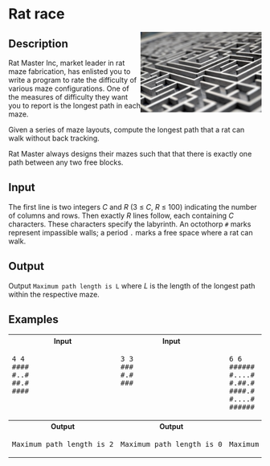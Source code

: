 # Rat race

<img align="right" src="maze_main.jpg" alt="Rat Maze" height="160">

## Description

Rat Master Inc, market leader in rat maze fabrication, has enlisted you to write a program to rate the difficulty of various maze configurations.  One of the measures of difficulty they want you to report is the longest path in each maze.

Given a series of maze layouts, compute the longest path that a rat can walk without back tracking.

Rat Master always designs their mazes such that that there is exactly one path between any two free blocks.

## Input
    
The first line is two integers *C* and *R* (3 ≤ *C*, *R* ≤ 100) indicating the number of columns and rows. Then exactly *R* lines follow, each containing *C* characters. These characters specify the labyrinth. An octothorp `#` marks represent impassible walls; a period `.` marks a free space where a rat can walk.

## Output

Output `Maximum path length is L` where *L* is the length of the longest path within the respective maze.

## Examples

<table>
    <tr>
        <th>Input</th>
        <th>Input</th>
        <th>Input</th>
        <th>Input</th>
    </tr>
    <tr>
        <td valign="top">
<pre>4 4
####
#..#
##.#
####</pre>
        </td>
        <td valign="top">
<pre>3 3
###
#.#
###</pre>
        </td>
        <td valign="top">
<pre>6 6
######
#....#
#.##.#
####.#
#....#
######</pre>
        </td>
        <td valign="top">
<pre>6 5
#.###.
#..#..
##.##.
......
#####.</pre>
        </td>
    </tr>
    <tr>
        <th>Output</th>
        <th>Output</th>
        <th>Output</th>
        <th>Output</th>
    </tr>
    <tr>
        <td valign="top">
<pre>Maximum path length is 2</pre>
        </td>
        <td valign="top">
<pre>Maximum path length is 0</pre>
        </td>
        <td valign="top">
<pre>Maximum path length is 10</pre>
        </td>
        <td valign="top">
<pre>Maximum path length is 10</pre>
        </td>
    </tr>
</table>
